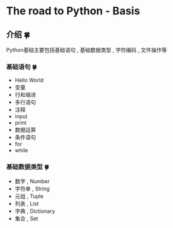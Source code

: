 # The road to Python - Basis

## 介绍  🍀

Python基础主要包括基础语句 , 基础数据类型 , 字符编码 , 文件操作等

### 基础语句  🍀

- Hello World
- 变量
- 行和缩进
- 多行语句
- 注释
- input
- print
- 数据运算
- 条件语句
- for
- while

### 基础数据类型  🍀

- 数字 , Number
- 字符串 , String
- 元组 , Tuple
- 列表 , List
- 字典 , Dictionary
- 集合 , Set

